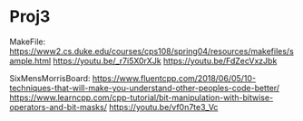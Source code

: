 # Proj3

MakeFile:
https://www2.cs.duke.edu/courses/cps108/spring04/resources/makefiles/sample.html
https://youtu.be/_r7i5X0rXJk
https://youtu.be/FdZecVxzJbk

SixMensMorrisBoard:
https://www.fluentcpp.com/2018/06/05/10-techniques-that-will-make-you-understand-other-peoples-code-better/
https://www.learncpp.com/cpp-tutorial/bit-manipulation-with-bitwise-operators-and-bit-masks/
https://youtu.be/vf0n7te3_Vc

